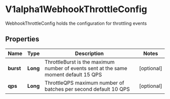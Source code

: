 

# V1alpha1WebhookThrottleConfig

WebhookThrottleConfig holds the configuration for throttling events
## Properties

Name | Type | Description | Notes
------------ | ------------- | ------------- | -------------
**burst** | **Long** | ThrottleBurst is the maximum number of events sent at the same moment default 15 QPS |  [optional]
**qps** | **Long** | ThrottleQPS maximum number of batches per second default 10 QPS |  [optional]



